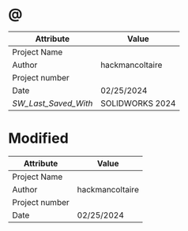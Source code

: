 # @
| Attribute | Value |
| ---  | ---     |
| Project Name |  |
| Author | hackmancoltaire |
| Project number |  |
| Date | 02/25/2024 |
| _SW_Last_Saved_With_ | SOLIDWORKS 2024 |
# Modified
| Attribute | Value |
| ---  | ---     |
| Project Name |  |
| Author | hackmancoltaire |
| Project number |  |
| Date | 02/25/2024 |
